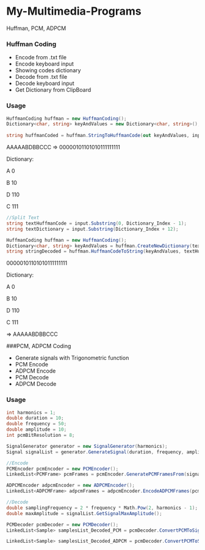 # My-Multimedia-Programs
 Huffman, PCM, ADPCM
### Huffman Coding
- Encode from .txt file
- Encode keyboard input
- Showing codes dictionary
- Decode from .txt file
- Decode keyboard input
- Get Dictionary from ClipBoard
### Usage

``` C#
HuffmanCoding huffman = new HuffmanCoding();
Dictionary<char, string> keyAndValues = new Dictionary<char, string>();
    
string huffmanCoded = huffman.StringToHuffmanCode(out keyAndValues, input);
```
AAAAABDBBCCC => 00000101101010111111111

Dictionary:

A 0

B 10

D 110

C 111

```C#
//Split Text
string textHuffmanCode = input.Substring(0, Dictionary_Index - 1);
string textDictionary = input.Substring(Dictionary_Index + 12);

HuffmanCoding huffman = new HuffmanCoding();
Dictionary<char, string> keyAndValues = huffman.CreateNewDictionary(textDictionary);
string stringDecoded = huffman.HuffmanCodeToString(keyAndValues, textHuffmanCode);

```
00000101101010111111111

Dictionary:

A 0

B 10

D 110

C 111

=> AAAAABDBBCCC

###PCM, ADPCM Coding
- Generate signals with Trigonometric function
- PCM Encode
- ADPCM Encode
- PCM Decode
- ADPCM Decode

### Usage
``` C#
int harmonics = 1;
double duration = 10;
double frequency = 50;
double amplitude = 10;
int pcmBitResolution = 8;

SignalGenerator generator = new SignalGenerator(harmonics);
Signal signalList = generator.GenerateSignal(duration, frequency, amplitude);

//Encode
PCMEncoder pcmEncoder = new PCMEncoder();
LinkedList<PCMFrame> pcmFrames = pcmEncoder.GeneratePCMFramesFrom(signalList, bitResolution);

ADPCMEncoder adpcmEncoder = new ADPCMEncoder();
LinkedList<ADPCMFrame> adpcmFrames = adpcmEncoder.EncodeADPCMFrames(pcmFrames);

//Decode
double samplingFrequency = 2 * frequency * Math.Pow(2, harmonics - 1);
double maxAmplitude = signalList.GetSignalMaxAmplitude();

PCMDecoder pcmDecoder = new PCMDecoder();
LinkedList<Sample> samplesList_Decoded_PCM = pcmDecoder.ConvertPCMToSignal(pcmFrames, maxAmplitude, bitResolution, samplingFrequency);

LinkedList<Sample> samplesList_Decoded_ADPCM = pcmDecoder.ConvertPCMToSignal(pcmFrames, maxAmplitude, bitResolution, samplingFrequency);
```
